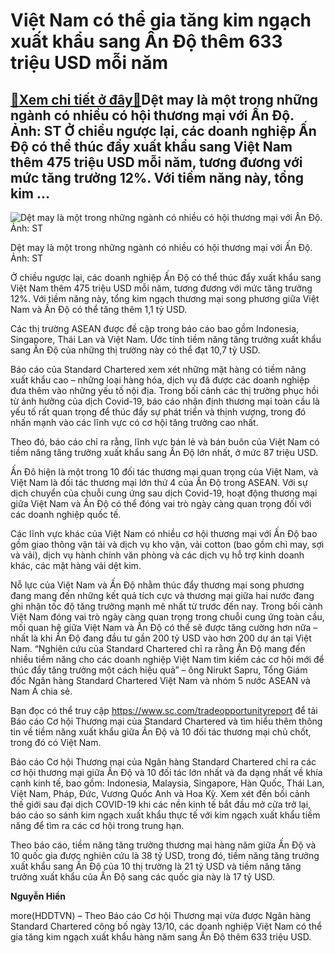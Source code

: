 Việt Nam có thể gia tăng kim ngạch xuất khẩu sang Ấn Độ thêm 633 triệu USD mỗi năm
==================================================================================

[:gift:Xem chi tiết ở đây:gift:](https://hddtvn.com/viet-nam-co-the-gia-tang-kim-ngach-xuat-khau-sang-an-do-them-633-trieu-usd-moi-nam/)Dệt may là một trong những ngành có nhiều có hội thương mại với Ấn Độ. Ảnh: ST Ở chiều ngược lại, các doanh nghiệp Ấn Độ có thể thúc đẩy xuất khẩu sang Việt Nam thêm 475 triệu USD mỗi năm, tương đương với mức tăng trưởng 12%. Với tiềm năng này, tổng kim …
---------------------------------------------------------------------------------------------------------------------------------------------------------------------------------------------------------------------------------------------------------------





![Dệt may là một trong những ngành có nhiều có hội thương mại với Ấn Độ. Ảnh: ST](https://haiquanonline.com.vn/stores/news_dataimages/hiennt/102020/13/18/in_article/1257_201906231130SAdet-may.jpg?rt=20201013181257 "Dệt may là một trong những ngành có nhiều có hội thương mại với Ấn Độ. Ảnh: ST")


Dệt may là một trong những ngành có nhiều có hội thương mại với Ấn Độ. Ảnh: ST



Ở chiều ngược lại, các doanh nghiệp Ấn Độ có thể thúc đẩy xuất khẩu sang Việt Nam thêm 475 triệu USD mỗi năm, tương đương với mức tăng trưởng 12%. Với tiềm năng này, tổng kim ngạch thương mại song phương giữa Việt Nam và Ấn Độ có thể tăng thêm 1,1 tỷ USD.


Các thị trường ASEAN được đề cập trong báo cáo bao gồm Indonesia, Singapore, Thái Lan và Việt Nam. Ước tính tiềm năng tăng trưởng xuất khẩu sang Ấn Độ của những thị trường này có thể đạt 10,7 tỷ USD.


Báo cáo của Standard Chartered xem xét những mặt hàng có tiềm năng xuất khẩu cao – những loại hàng hóa, dịch vụ đã được các doanh nghiệp đưa thêm vào những yếu tố nội địa. Trong bối cảnh các thị trường phục hồi từ ảnh hưởng của dịch Covid-19, báo cáo nhận định thương mại toàn cầu là yếu tố rất quan trọng để thúc đẩy sự phát triển và thịnh vượng, trong đó nhấn mạnh vào các lĩnh vực có cơ hội tăng trưởng cao nhất.


Theo đó, báo cáo chỉ ra rằng, lĩnh vực bán lẻ và bán buôn của Việt Nam có tiềm năng tăng trưởng xuất khẩu sang Ấn Độ lớn nhất, ở mức 87 triệu USD.


Ấn Đô hiện là một trong 10 đối tác thương mại quan trọng của Việt Nam, và Việt Nam là đối tác thương mại lớn thứ 4 của Ấn Độ trong ASEAN. Với sự dịch chuyển của chuỗi cung ứng sau dịch Covid-19, hoạt động thương mại giữa Việt Nam và Ấn Độ có thể đóng vai trò ngày càng quan trọng đối với các doanh nghiệp quốc tế.


Các lĩnh vực khác của Việt Nam có nhiều cơ hội thương mại với Ấn Độ bao gồm giao thông vận tải và dịch vụ kho vận, vải cotton (bao gồm chỉ may, sợi và vải), dịch vụ hành chính văn phòng và các dịch vụ hỗ trợ kinh doanh khác, các mặt hàng vải dệt kim.


Nỗ lực của Việt Nam và Ấn Độ nhằm thúc đẩy thương mại song phương đang mang đến những kết quả tích cực và thương mại giữa hai nước đang ghi nhận tốc độ tăng trưởng mạnh mẽ nhất từ trước đến nay. Trong bối cảnh Việt Nam đóng vai trò ngày càng quan trọng trong chuỗi cung ứng toàn cầu, mối quan hệ giữa Việt Nam và Ấn Độ có thể sẽ được tăng cường hơn nữa – nhất là khi Ấn Độ đang đầu tư gần 200 tỷ USD vào hơn 200 dự án tại Việt Nam. “Nghiên cứu của Standard Chartered chỉ ra rằng Ấn Độ mang đến nhiều tiềm năng cho các doanh nghiệp Việt Nam tìm kiếm các cơ hội mới để thúc đẩy tăng trưởng một cách hiệu quả” – ông Nirukt Sapru, Tổng Giám đốc Ngân hàng Standard Chartered Việt Nam và nhóm 5 nước ASEAN và Nam Á chia sẻ.


Bạn đọc có thể truy cập <https://www.sc.com/tradeopportunityreport> để tải Báo cáo Cơ hội Thương mại của Standard Chartered và tìm hiểu thêm thông tin về tiềm năng xuất khẩu giữa Ấn Độ và 10 đối tác thương mại chủ chốt, trong đó có Việt Nam.






Báo cáo Cơ hội Thương mại của Ngân hàng Standard Chartered chỉ ra các cơ hội thương mại giữa Ấn Độ và 10 đối tác lớn nhất và đa dạng nhất về khía cạnh kinh tế, bao gồm: Indonesia, Malaysia, Singapore, Hàn Quốc, Thái Lan, Việt Nam, Pháp, Đức, Vương Quốc Anh và Hoa Kỳ. Xem xét đến bối cảnh thế giới sau đại dịch COVID-19 khi các nền kinh tế bắt đầu mở cửa trở lại, báo cáo so sánh kim ngạch xuất khẩu thực tế với kim ngạch xuất khẩu tiềm năng để tìm ra các cơ hội trong trung hạn.


Theo báo cáo, tiềm năng tăng trưởng thương mại hàng năm giữa Ấn Độ và 10 quốc gia được nghiên cứu là 38 tỷ USD, trong đó, tiềm năng tăng trưởng xuất khẩu sang Ấn Độ của 10 thị trường là 21 tỷ USD và tiềm năng tăng trưởng xuất khẩu của Ấn Độ sang các quốc gia này là 17 tỷ USD.







**Nguyễn Hiền**



more(HDDTVN) – Theo Báo cáo Cơ hội Thương mại vừa được Ngân hàng Standard Chartered công bố ngày 13/10, các doanh nghiệp Việt Nam có thể gia tăng kim ngạch xuất khẩu hàng năm sang Ấn Độ thêm 633 triệu USD.

